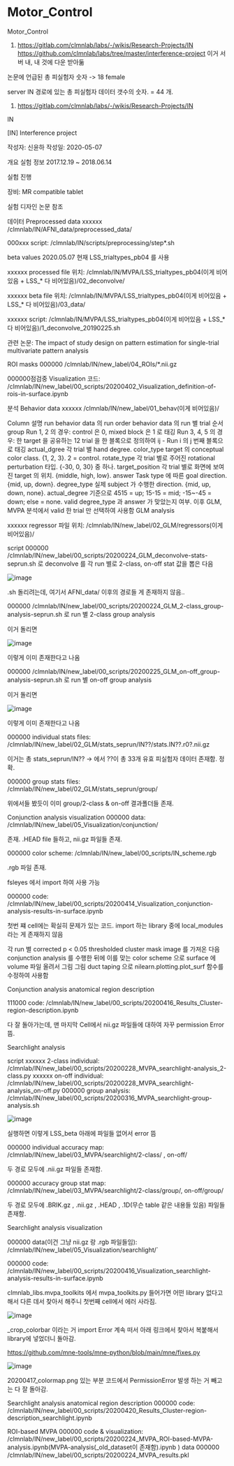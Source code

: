 # Motor_Control
Motor_Control
1. https://gitlab.com/clmnlab/labs/-/wikis/Research-Projects/IN
https://github.com/clmnlab/labs/tree/master/interference-project 이거 서버 내, 내 것에 다운 받아둚


논문에 언급된 총 피실험자 숫자
-> 18 female


server IN 경로에 있는 총 피실험자 데이터 갯수의 숫자. = 44 개.

1. https://gitlab.com/clmnlab/labs/-/wikis/Research-Projects/IN

IN

[IN] Interference project

작성자: 신윤하
작성일: 2020-05-07

개요
실험 정보
2017.12.19 ~ 2018.06.14

실험 진행

장비: MR compatible tablet

실험 디자인
논문 참조

데이터
Preprocessed data
xxxxxx /clmnlab/IN/AFNI_data/preprocessed_data/

000xxx script: /clmnlab/IN/scripts/preprocessing/step*.sh

beta values
2020.05.07 현재 LSS_trialtypes_pb04 를 사용

xxxxxx processed file 위치: /clmnlab/IN/MVPA/LSS_trialtypes_pb04(이게 비어있음 + LSS_* 다 비어있음)/02_deconvolve/

xxxxxx beta file 위치: /clmnlab/IN/MVPA/LSS_trialtypes_pb04(이게 비어있음 + LSS_* 다 비어있음)/03_data/

xxxxxx script: /clmnlab/IN/MVPA/LSS_trialtypes_pb04(이게 비어있음 + LSS_* 다 비어있음)/1_deconvolve_20190225.sh

관련 논문: The impact of study design on pattern estimation for single-trial multivariate pattern analysis

ROI masks
000000 /clmnlab/IN/new_label/04_ROIs/*.nii.gz

000000점검중 Visualization 코드: /clmnlab/IN/new_label/00_scripts/20200402_Visualization_definition-of-rois-in-surface.ipynb

분석
Behavior data
xxxxxx /clmnlab/IN/new_label/01_behav(이게 비어있음)/

Column 설명
run
behavior data 의 run
order
behavior data 의 run 별 trial 순서
group
Run 1, 2 의 경우: control 은 0, mixed block 은 1 로 태깅
Run 3, 4, 5 의 경우: 한 target 을 공유하는 12 trial 을 한 블록으로 정의하여 ij - Run i 의 j 번째 블록으로 태깅
actual_dgree
각 trial 별 hand degree.
color_type
target 의 conceptual color class. {1, 2, 3}. 2 = control.
rotate_type
각 trial 별로 주어진 rotational perturbation 타입. {-30, 0, 30} 중 하나.
target_position
각 trial 별로 화면에 보여진 target 의 위치. {middle, high, low}.
answer
Task type 에 따른 goal direction. {mid, up, down}.
degree_type
실제 subject 가 수행한 direction. {mid, up, down, none}.
actual_degree 기준으로 4515 = up; 15-15 = mid; -15~-45 = down; else = none.
valid
degree_type 과 answer 가 맞았는지 여부. 이후 GLM, MVPA 분석에서 valid 한 trial 만 선택하여 사용함
GLM analysis

xxxxxx regressor 파일 위치: /clmnlab/IN/new_label/02_GLM/regressors(이게 비어있음)/

script
000000 /clmnlab/IN/new_label/00_scripts/20200224_GLM_deconvolve-stats-seprun.sh 로 deconvolve 를 각 run 별로 2-class, on-off stat 값을 뽑은 다음

![image](https://user-images.githubusercontent.com/47169500/182741922-baee0e14-1ba3-4502-8e31-9c7f084c7f85.png)

.sh 돌리려는데, 여기서 AFNI_data/ 이후의 경로들 게 존재하지 않음..

000000 /clmnlab/IN/new_label/00_scripts/20200224_GLM_2-class_group-analysis-seprun.sh 로 run 별 2-class group analysis

이거 돌리면 

![image](https://user-images.githubusercontent.com/47169500/182743277-16b2e760-e6cf-47c4-bf42-42a249b66d34.png)

이렇게 이미 존재한다고 나옴

000000 /clmnlab/IN/new_label/00_scripts/20200225_GLM_on-off_group-analysis-seprun.sh 로 run 별 on-off group analysis

이거 돌리면

![image](https://user-images.githubusercontent.com/47169500/182743761-02d8da7a-e3bd-4e11-be71-5cfbec345752.png)

이렇게 이미 존재한다고 나옴

000000 individual stats files: /clmnlab/IN/new_label/02_GLM/stats_seprun/IN??/stats.IN??.r0?.nii.gz

이거는 총 stats_seprun/IN?? -> 에서 ??이 총 33개 유효 피실험자 데이터 존재함. 정확.

000000 group stats files: /clmnlab/IN/new_label/02_GLM/stats_seprun/group/

위에서들 봤듯이 이미 group/2-class & on-off 결과폴더들 존재.

Conjunction analysis visualization
000000 data: /clmnlab/IN/new_label/05_Visualization/conjunction/

존재. .HEAD file 들하고, nii.gz 파일들 존재.

000000 color scheme: /clmnlab/IN/new_label/00_scripts/IN_scheme.rgb

.rgb 파일 존재.

fsleyes 에서 import 하여 사용 가능

000000 code: /clmnlab/IN/new_label/00_scripts/20200414_Visualization_conjunction-analysis-results-in-surface.ipynb

첫번 쨰 cell에는 확실히 문제가 있는 코드. import 하는 library 중에 local_modules 라는 게 존재하지 않음

각 run 별 corrected p < 0.05 thresholded cluster mask image 를 가져온 다음
conjunction analysis 를 수행한 뒤에
이를 맞는 color scheme 으로
surface 에 volume 파일 올려서 그림 그림
duct taping 으로 nilearn.plotting.plot_surf 함수를 수정하여 사용함

Conjunction analysis anatomical region description

111000 code: /clmnlab/IN/new_label/00_scripts/20200416_Results_Cluster-region-description.ipynb

다 잘 돌아가는데, 맨 마지막 Cell에서 nii.gz 파일들에 대하여 자꾸 permission Error 뜸.

Searchlight analysis

script
xxxxxx 2-class individual: /clmnlab/IN/new_label/00_scripts/20200228_MVPA_searchlight-analysis_2-class.py
xxxxxx on-off individual: /clmnlab/IN/new_label/00_scripts/20200228_MVPA_searchlight-analysis_on-off.py
000000 group analysis: /clmnlab/IN/new_label/00_scripts/20200316_MVPA_searchlight-group-analysis.sh

![image](https://user-images.githubusercontent.com/47169500/182753983-46974727-82ca-48b9-bfce-e3c520659fe9.png)

실행하면 이렇게 LSS_beta 아래에 파일들 없어서 error 뜸

000000 individual accuracy map: /clmnlab/IN/new_label/03_MVPA/searchlight/2-class/ , on-off/

두 경로 모두에 .nii.gz 파일들 존재함.

000000 accuracy group stat map: /clmnlab/IN/new_label/03_MVPA/searchlight/2-class/group/, on-off/group/

두 경로 모두에 .BRIK.gz , .nii.gz , .HEAD , .1D(무슨 table 같은 내용들 있음) 파일들 존재함.


Searchlight analysis visualization

000000 data(이건 그냥 nii.gz 랑 .rgb 파일들임): /clmnlab/IN/new_label/05_Visualization/searchlight/`

000000 code: /clmnlab/IN/new_label/00_scripts/20200416_Visualization_searchlight-analysis-results-in-surface.ipynb

clmnlab_libs.mvpa_toolkits 에서 mvpa_toolkits.py 들어가면 어떤 library 없다고 해서 다른 데서 찾아서 해주니 첫번째 cell에서 에러 사라짐.

![image](https://user-images.githubusercontent.com/47169500/182758439-bd612317-b496-4abe-8b92-8829f9f7896d.png)

_crop_colorbar 이라는 거 import Error 계속 떠서 아래 링크에서 찾아서 복붙해서 library에 넣었더니 돌아감.

https://github.com/mne-tools/mne-python/blob/main/mne/fixes.py

![image](https://user-images.githubusercontent.com/47169500/182758344-16a8c3f9-2b8c-4174-b9a3-642670ae381e.png)

20200417_colormap.png 있는 부분 코드에서 PermissionError 발생 하는 거 빼고는 다 잘 돌아감.


Searchlight analysis anatomical region description
000000 code: /clmnlab/IN/new_label/00_scripts/20200420_Results_Cluster-region-description_searchlight.ipynb

ROI-based MVPA
000000 code & visualization: /clmnlab/IN/new_label/00_scripts/20200224_MVPA_ROI-based-MVPA-analysis.ipynb(MVPA-analysis(_old_dataset이 존재함).ipynb
)
data
000000 /clmnlab/IN/new_label/00_scripts/20200224_MVPA_results.pkl
